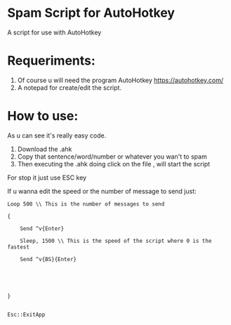 # Spam Script for AutoHotkey 
A script for use with AutoHotkey

# Requeriments:
1. Of course u will need the program AutoHotkey https://autohotkey.com/
2. A notepad for create/edit the script.

# How to use:
As u can see it's really easy code.

1. Download the .ahk 
2. Copy that sentence/word/number or whatever you wan't to spam
2. Then executing the .ahk doing click on the file , will start the script

For stop it just use ESC key

If u wanna edit the speed or the number of message to send just:


``` 
Loop 500 \\ This is the number of messages to send 

{

	Send ^v{Enter}

	Sleep, 1500 \\ This is the speed of the script where 0 is the fastest

	Send ^v{BS}{Enter}

	

        

}


Esc::ExitApp
```
